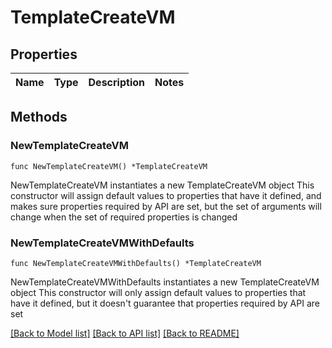 # TemplateCreateVM

## Properties

Name | Type | Description | Notes
------------ | ------------- | ------------- | -------------

## Methods

### NewTemplateCreateVM

`func NewTemplateCreateVM() *TemplateCreateVM`

NewTemplateCreateVM instantiates a new TemplateCreateVM object
This constructor will assign default values to properties that have it defined,
and makes sure properties required by API are set, but the set of arguments
will change when the set of required properties is changed

### NewTemplateCreateVMWithDefaults

`func NewTemplateCreateVMWithDefaults() *TemplateCreateVM`

NewTemplateCreateVMWithDefaults instantiates a new TemplateCreateVM object
This constructor will only assign default values to properties that have it defined,
but it doesn't guarantee that properties required by API are set


[[Back to Model list]](../README.md#documentation-for-models) [[Back to API list]](../README.md#documentation-for-api-endpoints) [[Back to README]](../README.md)


